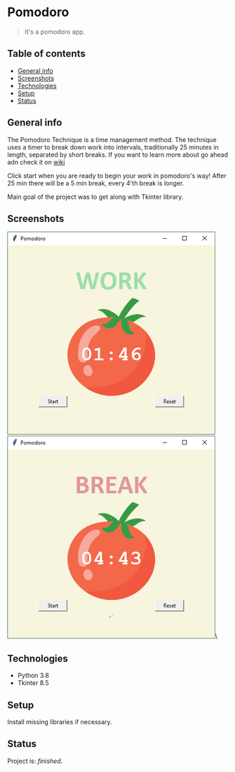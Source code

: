 # Pomodoro
> It's a pomodoro app.

## Table of contents
* [General info](#general-info)
* [Screenshots](#screenshots)
* [Technologies](#technologies)
* [Setup](#setup)
* [Status](#status)

## General info
The Pomodoro Technique is a time management method. The technique uses a timer to break down work into intervals,
traditionally 25 minutes in length, separated by short breaks. If you want to learn more about go ahead adn check it on [wiki](https://en.wikipedia.org/wiki/Pomodoro_Technique)

Click start when you are ready to begin your work in pomodoro's way!
After 25 min there will be a 5 min break, every 4'th break is longer.

Main goal of the project was to get along with Tkinter library.

## Screenshots
![Gameplay](./work_pomodoro.png)\
![Gameplay](./break_pomodoro.png)\

## Technologies
* Python 3.8
* Tkinter 8.5

## Setup
Install missing libraries if necessary.

## Status
Project is: _finished_.
